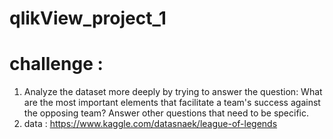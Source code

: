 # qlikView_project_1

# challenge :

1.	Analyze the dataset more deeply by trying to answer the question: 
    What are the most important elements that facilitate a team's success against the opposing team?
    Answer other questions that need to be specific.
 2. data :  https://www.kaggle.com/datasnaek/league-of-legends
